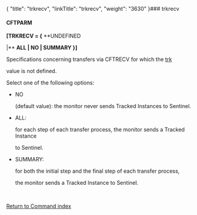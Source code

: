 {
    "title": "trkrecv",
    "linkTitle": "trkrecv",
    "weight": "3630"
}### <span id="trkrecv"></span>trkrecv

#### CFTPARM

**\[TRKRECV = {** **UNDEFINED
|** **ALL | NO | SUMMARY }\]**

Specifications concerning transfers via CFTRECV for which the [trk](trk)
value is not defined.

Select one of the following options:

-   NO
    (default value): the monitor never sends Tracked Instances to Sentinel.
-   ALL:
    for each step of each transfer process, the monitor sends a Tracked Instance
    to Sentinel.
-   SUMMARY:
    for both the initial step and the final step of each transfer process,
    the monitor sends a Tracked Instance to Sentinel.

 

[Return to Command index](../)
